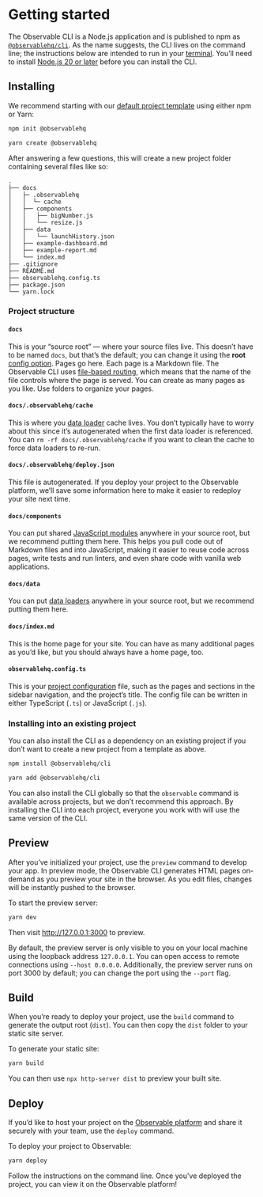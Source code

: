 # Getting started

The Observable CLI is a Node.js application and is published to npm as [`@observablehq/cli`](https://www.npmjs.com/package/@observablehq/cli). As the name suggests, the CLI lives on the command line; the instructions below are intended to run in your [terminal](https://support.apple.com/guide/terminal/open-or-quit-terminal-apd5265185d-f365-44cb-8b09-71a064a42125/mac). You’ll need to install [Node.js 20 or later](https://nodejs.org/) before you can install the CLI.

## Installing

We recommend starting with our [default project template](https://github.com/observablehq/create) using either npm or Yarn:

```sh
npm init @observablehq
```
```sh
yarn create @observablehq
```

After answering a few questions, this will create a new project folder containing several files like so:

```
.
├── docs
│   ├─ .observablehq
│   │  └─ cache
│   ├── components
│   │   ├── bigNumber.js
│   │   └── resize.js
│   ├── data
│   │   └── launchHistory.json
│   ├── example-dashboard.md
│   ├── example-report.md
│   └── index.md
├── .gitignore
├── README.md
├── observablehq.config.ts
├── package.json
└── yarn.lock
```

### Project structure

#### `docs`

This is your “source root” — where your source files live. This doesn’t have to be named `docs`, but that’s the default; you can change it using the **root** [config option](./config). Pages go here. Each page is a Markdown file. The Observable CLI uses [file-based routing](./routing), which means that the name of the file controls where the page is served. You can create as many pages as you like. Use folders to organize your pages.

#### `docs/.observablehq/cache`

This is where you [data loader](./loaders) cache lives. You don’t typically have to worry about this since it’s autogenerated when the first data loader is referenced. You can `rm -rf docs/.observablehq/cache` if you want to clean the cache to force data loaders to re-run.

#### `docs/.observablehq/deploy.json`

This file is autogenerated. If you deploy your project to the Observable platform, we’ll save some information here to make it easier to redeploy your site next time.

#### `docs/components`

You can put shared [JavaScript modules](./javascript/imports) anywhere in your source root, but we recommend putting them here. This helps you pull code out of Markdown files and into JavaScript, making it easier to reuse code across pages, write tests and run linters, and even share code with vanilla web applications.

#### `docs/data`

You can put [data loaders](./loaders) anywhere in your source root, but we recommend putting them here.

#### `docs/index.md`

This is the home page for your site. You can have as many additional pages as you’d like, but you should always have a home page, too.

#### `observablehq.config.ts`

This is your [project configuration](./config) file, such as the pages and sections in the sidebar navigation, and the project’s title. The config file can be written in either TypeScript (`.ts`) or JavaScript (`.js`).

### Installing into an existing project

You can also install the CLI as a dependency on an existing project if you don’t want to create a new project from a template as above.

```sh
npm install @observablehq/cli
```

```sh
yarn add @observablehq/cli
```

You can also install the CLI globally so that the `observable` command is available across projects, but we don’t recommend this approach. By installing the CLI into each project, everyone you work with will use the same version of the CLI.

## Preview

After you’ve initialized your project, use the `preview` command to develop your app. In preview mode, the Observable CLI generates HTML pages on-demand as you preview your site in the browser. As you edit files, changes will be instantly pushed to the browser.

To start the preview server:

```sh
yarn dev
```

Then visit <http://127.0.0.1:3000> to preview.

By default, the preview server is only visible to you on your local machine using the loopback address `127.0.0.1`. You can open access to remote connections using <nobr>`--host 0.0.0.0`</nobr>. Additionally, the preview server runs on port 3000 by default; you can change the port using the <nobr>`--port`</nobr> flag.

## Build

When you’re ready to deploy your project, use the `build` command to generate the output root (`dist`). You can then copy the `dist` folder to your static site server.

To generate your static site:

```sh
yarn build
```

You can then use `npx http-server dist` to preview your built site.

## Deploy

If you’d like to host your project on the [Observable platform](https://observablehq.com) and share it securely with your team, use the `deploy` command.

To deploy your project to Observable:

```sh
yarn deploy
```

Follow the instructions on the command line. Once you've deployed the project, you can view it on the Observable platform!
